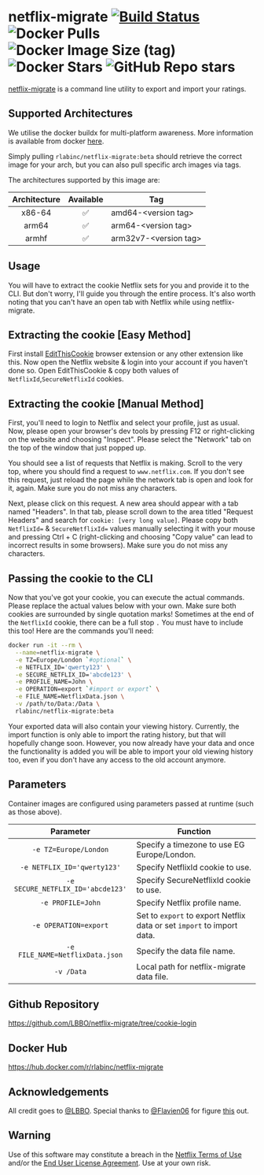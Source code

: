 # netflix-migrate [![Build Status](https://travis-ci.com/LBBO/netflix-migrate.svg?branch=master)](https://travis-ci.com/LBBO/netflix-migrate) ![Docker Pulls](https://img.shields.io/docker/pulls/rlabinc/netflix-migrate.svg?style=flat&label=pulls&logo=docker) ![Docker Image Size (tag)](https://img.shields.io/docker/image-size/rlabinc/netflix-migrate/beta.svg?style=flat&label=image&logo=docker) ![Docker Stars](https://img.shields.io/docker/stars/rlabinc/netflix-migrate.svg?style=flat&label=stars&logo=docker) ![GitHub Repo stars](https://img.shields.io/github/stars/LBBO/netflix-migrate?style=social)

[netflix-migrate](https://github.com/LBBO/netflix-migrate/tree/cookie-login) is a command line utility to export and import your ratings.

## Supported Architectures

We utilise the docker buildx for multi-platform awareness. More information is available from docker [here](https://docs.docker.com/buildx/working-with-buildx/).

Simply pulling `rlabinc/netflix-migrate:beta` should retrieve the correct image for your arch, but you can also pull specific arch images via tags.

The architectures supported by this image are:

| Architecture | Available | Tag |
| :----: | :----: | ---- |
| x86-64 | ✅ | amd64-\<version tag\> |
| arm64 | ✅ | arm64-\<version tag\> |
| armhf| ✅ | arm32v7-\<version tag\> |

## Usage
You will have to extract the cookie Netflix sets for you
and provide it to the CLI. But don't worry, I'll guide you through the entire process. It's also worth noting that you can't have an open tab with Netflix while using netflix-migrate.

## Extracting the cookie [Easy Method]
First install [EditThisCookie](https://chrome.google.com/webstore/detail/editthiscookie/fngmhnnpilhplaeedifhccceomclgfbg) browser extension or any other extension like this. Now open the Netflix website & login into your account if you haven't done so. Open EditThisCookie & copy both values of `NetflixId`,`SecureNetflixId` cookies.

## Extracting the cookie [Manual Method]
First, you'll need to login to Netflix and select your profile, just as usual. Now, please open your
browser's dev tools by pressing F12 or right-clicking on the website and choosing "Inspect". Please
select the "Network" tab on the top of the window that just popped up.

You should see a list of requests that Netflix is making. Scroll to the very top, where you should find
a request to `www.netflix.com`. If you don't see this request, just reload the page while the network tab
is open and look for it, again. Make sure you do not miss any characters.

Next, please click on this request. A new area should appear with a tab named "Headers". In that tab, please
scroll down to the area titled "Request Headers" and search for `cookie: [very long value]`. Please copy
both `NetflixId=` & `SecureNetflixId=` values manually selecting it with your mouse and pressing Ctrl + C (right-clicking and
choosing "Copy value" can lead to incorrect results in some browsers). Make sure you do not miss any
characters.

## Passing the cookie to the CLI
Now that you've got your cookie, you can execute the actual commands. Please replace the actual values
below with your own. Make sure both cookies are surrounded by single quotation marks! Sometimes at the end of the `NetflixId` cookie, there can be a full stop `.` You must have to include this too!
Here are the commands you'll need:

```bash
docker run -it --rm \
  --name=netflix-migrate \
  -e TZ=Europe/London `#optional` \
  -e NETFLIX_ID='qwerty123' \
  -e SECURE_NETFLIX_ID='abcde123' \
  -e PROFILE_NAME=John \
  -e OPERATION=export `#import or export` \
  -e FILE_NAME=NetflixData.json \
  -v /path/to/Data:/Data \
  rlabinc/netflix-migrate:beta
```

Your exported data will also contain your viewing history. Currently, the import function is only able to import the rating history, but that will hopefully change soon. However, you now already have your data and once the functionality is added you will be able to import your old viewing history too, even if you don't have any access to the old account anymore.

## Parameters

Container images are configured using parameters passed at runtime (such as those above).

| Parameter | Function |
| :----: | --- |
| `-e TZ=Europe/London` | Specify a timezone to use EG Europe/London. |
| `-e NETFLIX_ID='qwerty123'` | Specify NetflixId cookie to use. |
| `-e SECURE_NETFLIX_ID='abcde123'` | Specify SecureNetflixId cookie to use. |
| `-e PROFILE=John` | Specify Netflix profile name. |
| `-e OPERATION=export` | Set to `export` to export Netflix data or set `import` to import data. |
| `-e FILE_NAME=NetflixData.json` | Specify the data file name. |
| `-v /Data` | Local path for netflix-migrate data file. |

## Github Repository
https://github.com/LBBO/netflix-migrate/tree/cookie-login

## Docker Hub
https://hub.docker.com/r/rlabinc/netflix-migrate

## Acknowledgements
All credit goes to [@LBBO](https://github.com/LBBO). Special thanks to [@Flavien06](https://github.com/Flavien06) for figure [this](https://github.com/LBBO/netflix-migrate/issues/61#issuecomment-980552615) out.

## Warning

Use of this software may constitute a breach in the [Netflix Terms of Use](https://help.netflix.com/legal/termsofuse) and/or the [End User License Agreement](https://help.netflix.com/legal/eula). Use at your own risk.
